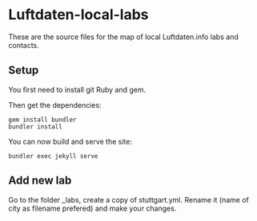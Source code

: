 # Luftdaten-local-labs

These are the source files for the map of local Luftdaten.info labs and contacts.

## Setup

You first need to install git Ruby and gem.

Then get the dependencies:
```
gem install bundler
bundler install
```

You can now build and serve the site:
```
bundler exec jekyll serve
```

## Add new lab

Go to the folder _labs, create a copy of stuttgart.yml. Rename it (name of city as filename prefered) and make your changes.
